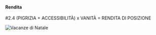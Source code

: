 #### Rendita

<span class="tesi">#2.4 (PIGRIZIA + ACCESSIBILITÀ) x VANITÀ = RENDITA DI POSIZIONE</span>

![Vacanze di Natale](../assets/images/terrazza21a.gif ':size=450x100%')

